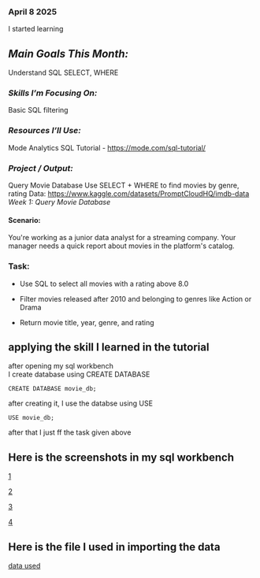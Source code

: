 ### April 8 2025 
I started learning 


## *Main Goals This Month:*   
Understand SQL SELECT, WHERE
        
### *Skills I’m Focusing On:*  
Basic SQL filtering

### *Resources I’ll Use:*
  Mode Analytics SQL Tutorial - https://mode.com/sql-tutorial/

### *Project / Output:*
Query Movie Database
Use SELECT + WHERE to find movies by genre, rating
Data: https://www.kaggle.com/datasets/PromptCloudHQ/imdb-data
*Week 1: Query Movie Database*

#### Scenario:   
You're working as a junior data analyst for a streaming company. Your manager needs a quick report about movies in the platform's catalog.

### Task:

- Use SQL to select all movies with a rating above 8.0

- Filter movies released after 2010 and belonging to genres like Action or Drama

- Return movie title, year, genre, and rating

## applying the skill I learned in the tutorial  
after opening my sql workbench   
I create database using  CREATE DATABASE
```
CREATE DATABASE movie_db;
```
after creating it, I use the databse using USE 
``` 
USE movie_db;
```
after that I just ff the task given above

## Here is the screenshots in my sql workbench
[1](image/selecting%20movie_tbl.png)

[2](image/rating%208%20above.png)

[3](image/action%20or%20drama.png)

[4](image/only%20item.png)

## Here is the file I used in importing the data
[data used](files/IMDB-Movie-Data.csv)
